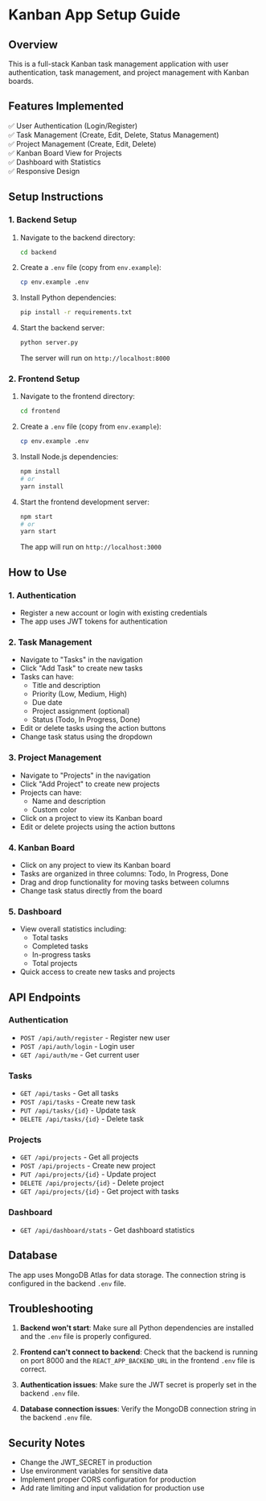 # Kanban App Setup Guide

## Overview
This is a full-stack Kanban task management application with user authentication, task management, and project management with Kanban boards.

## Features Implemented
✅ User Authentication (Login/Register)  
✅ Task Management (Create, Edit, Delete, Status Management)  
✅ Project Management (Create, Edit, Delete)  
✅ Kanban Board View for Projects  
✅ Dashboard with Statistics  
✅ Responsive Design  

## Setup Instructions

### 1. Backend Setup

1. Navigate to the backend directory:
   ```bash
   cd backend
   ```

2. Create a `.env` file (copy from `env.example`):
   ```bash
   cp env.example .env
   ```

3. Install Python dependencies:
   ```bash
   pip install -r requirements.txt
   ```

4. Start the backend server:
   ```bash
   python server.py
   ```
   
   The server will run on `http://localhost:8000`

### 2. Frontend Setup

1. Navigate to the frontend directory:
   ```bash
   cd frontend
   ```

2. Create a `.env` file (copy from `env.example`):
   ```bash
   cp env.example .env
   ```

3. Install Node.js dependencies:
   ```bash
   npm install
   # or
   yarn install
   ```

4. Start the frontend development server:
   ```bash
   npm start
   # or
   yarn start
   ```
   
   The app will run on `http://localhost:3000`

## How to Use

### 1. Authentication
- Register a new account or login with existing credentials
- The app uses JWT tokens for authentication

### 2. Task Management
- Navigate to "Tasks" in the navigation
- Click "Add Task" to create new tasks
- Tasks can have:
  - Title and description
  - Priority (Low, Medium, High)
  - Due date
  - Project assignment (optional)
  - Status (Todo, In Progress, Done)
- Edit or delete tasks using the action buttons
- Change task status using the dropdown

### 3. Project Management
- Navigate to "Projects" in the navigation
- Click "Add Project" to create new projects
- Projects can have:
  - Name and description
  - Custom color
- Click on a project to view its Kanban board
- Edit or delete projects using the action buttons

### 4. Kanban Board
- Click on any project to view its Kanban board
- Tasks are organized in three columns: Todo, In Progress, Done
- Drag and drop functionality for moving tasks between columns
- Change task status directly from the board

### 5. Dashboard
- View overall statistics including:
  - Total tasks
  - Completed tasks
  - In-progress tasks
  - Total projects
- Quick access to create new tasks and projects

## API Endpoints

### Authentication
- `POST /api/auth/register` - Register new user
- `POST /api/auth/login` - Login user
- `GET /api/auth/me` - Get current user

### Tasks
- `GET /api/tasks` - Get all tasks
- `POST /api/tasks` - Create new task
- `PUT /api/tasks/{id}` - Update task
- `DELETE /api/tasks/{id}` - Delete task

### Projects
- `GET /api/projects` - Get all projects
- `POST /api/projects` - Create new project
- `PUT /api/projects/{id}` - Update project
- `DELETE /api/projects/{id}` - Delete project
- `GET /api/projects/{id}` - Get project with tasks

### Dashboard
- `GET /api/dashboard/stats` - Get dashboard statistics

## Database
The app uses MongoDB Atlas for data storage. The connection string is configured in the backend `.env` file.

## Troubleshooting

1. **Backend won't start**: Make sure all Python dependencies are installed and the `.env` file is properly configured.

2. **Frontend can't connect to backend**: Check that the backend is running on port 8000 and the `REACT_APP_BACKEND_URL` in the frontend `.env` file is correct.

3. **Authentication issues**: Make sure the JWT secret is properly set in the backend `.env` file.

4. **Database connection issues**: Verify the MongoDB connection string in the backend `.env` file.

## Security Notes
- Change the JWT_SECRET in production
- Use environment variables for sensitive data
- Implement proper CORS configuration for production
- Add rate limiting and input validation for production use 